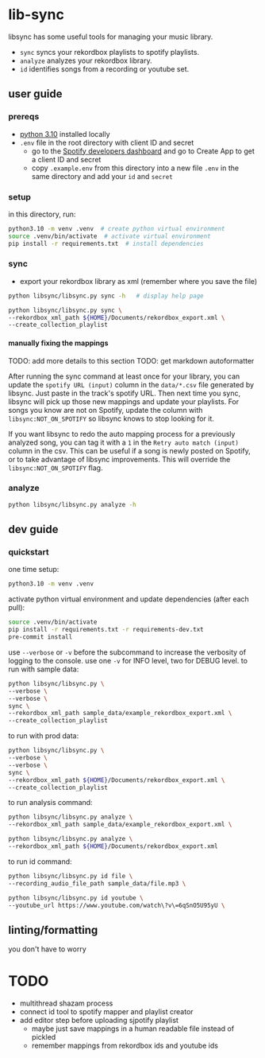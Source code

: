 # lib-sync

libsync has some useful tools for managing your music library.

- `sync` syncs your rekordbox playlists to spotify playlists.
- `analyze` analyzes your rekordbox library.
- `id` identifies songs from a recording or youtube set.

## user guide

### prereqs

- [python 3.10](https://www.python.org/downloads/release/python-31010/) installed locally
- `.env` file in the root directory with client ID and secret
  - go to the [Spotify developers dashboard](https://developer.spotify.com/dashboard) and go to Create App to get a client ID and secret
  - copy `.example.env` from this directory into a new file `.env` in the same directory and add your `id` and `secret`

### setup

in this directory, run:

```bash
python3.10 -m venv .venv  # create python virtual environment
source .venv/bin/activate  # activate virtual environment
pip install -r requirements.txt  # install dependencies
```

### sync

- export your rekordbox library as xml (remember where you save the file)

```bash
python libsync/libsync.py sync -h   # display help page

python libsync/libsync.py sync \
--rekordbox_xml_path ${HOME}/Documents/rekordbox_export.xml \
--create_collection_playlist
```

#### manually fixing the mappings

TODO: add more details to this section
TODO: get markdown autoformatter

After running the sync command at least once for your library, you can update the `spotify URL (input)` column in the `data/*.csv` file generated by libsync. Just paste in the track's spotify URL. Then next time you sync, libsync will pick up those new mappings and update your playlists. For songs you know are not on Spotify, update the column with `libsync:NOT_ON_SPOTIFY` so libsync knows to stop looking for it.

If you want libsync to redo the auto mapping process for a previously analyzed song, you can tag it with a `1` in the `Retry auto match (input)` column in the csv. This can be useful if a song is newly posted on Spotify, or to take advantage of libsync improvements. This will override the `libsync:NOT_ON_SPOTIFY` flag.

### analyze

```bash
python libsync/libsync.py analyze -h
```

## dev guide

### quickstart

one time setup:

```bash
python3.10 -m venv .venv
```

activate python virtual environment and update dependencies (after each pull):

```bash
source .venv/bin/activate
pip install -r requirements.txt -r requirements-dev.txt
pre-commit install
```

use `--verbose` or `-v` before the subcommand to increase the verbosity of logging to the console.
use one `-v` for INFO level, two for DEBUG level.
to run with sample data:

```bash
python libsync/libsync.py \
--verbose \
--verbose \
sync \
--rekordbox_xml_path sample_data/example_rekordbox_export.xml \
--create_collection_playlist
```

to run with prod data:

```bash
python libsync/libsync.py \
--verbose \
--verbose \
sync \
--rekordbox_xml_path ${HOME}/Documents/rekordbox_export.xml \
--create_collection_playlist
```

to run analysis command:

```bash
python libsync/libsync.py analyze \
--rekordbox_xml_path sample_data/example_rekordbox_export.xml \

python libsync/libsync.py analyze \
--rekordbox_xml_path ${HOME}/Documents/rekordbox_export.xml
```

to run id command:

```bash
python libsync/libsync.py id file \
--recording_audio_file_path sample_data/file.mp3 \
```

```bash
python libsync/libsync.py id youtube \
--youtube_url https://www.youtube.com/watch\?v\=6qSnO5U95yU \
```

## linting/formatting

you don't have to worry

# TODO

- multithread shazam process
- connect id tool to spotify mapper and playlist creator
- add editor step before uploading sjpotify playlist
  - maybe just save mappings in a human readable file instead of pickled
  - remember mappings from rekordbox ids and youtube ids
